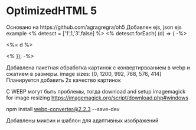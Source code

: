 <h1>OptimizedHTML 5</h1>
Основано на https://github.com/agragregra/oh5
Добавлен ejs, json
ejs example
<% detesct = ['1',1,'3',false] %>
<% detesct.forEach( (d) => { -%>
  <p><%= d %></p>
<% }); -%>

Добавлена пакетная обработка картинок с конвертирвоанием в webp и сжатием в размеры.
image sizes:
[0, 1200, 992, 768, 576, 414]
Планируется добавить 2x качество картинок

<!-- add this! -->
<!-- examples/image-extralarge@2x.webp 2x -->

С WEBP могут быть проблемы, тогда
download and setup imagemagick for image resizing
https://imagemagick.org/script/download.php#windows

npm install webp-converter@2.2.3 --save-dev

Добавлены миксин и шаблон для адаптивных изображений

<!-- 
<ol>
	<li>Git clone or <a href="https://github.com/agragregra/OptimizedHTML-5/archive/master.zip">Download</a> <strong>OptimizedHTML 5</strong> from GitHub</li>
	<li>Install Node Modules: <strong>npm i</strong></li>
	<li>Run: <strong>gulp</strong></li>
</ol>

<h2>Main Gulp tasks:</h2>

<ul>
	<li><strong title="gulp task"><em>gulp</em></strong>: run default gulp task (browsersync, html, assets, styles, scripts, images, cleanimg, cleandist, deploy, default, build)</li>
	<li><strong title="cleanimg task"><em>cleanimg</em></strong>: Clean all compressed images</li>
	<li><strong title="deploy task"><em>rsync</em></strong>: project deployment via <strong>RSYNC</strong></li>
</ul>

<h2>Basic rules</h2>

<ol>
	<li>All custom <strong title="scripts task"><em>scripts</em></strong> located in <strong>app/js/app.js</strong></li>
	<li>All custom <strong title="styles task"><em>styles</em></strong> located in <strong>app/{preprocessor}/main.sass|scss|less|styl</strong></li>
	<li>All preprocessor <strong>configs</strong> placed in <strong>app/{preprocessor}/_config.sass|scss|less|styl</strong></li>
	<li>You can <strong>delete folders</strong> of other preprocessors before work.</li>
	<li>All <strong>images</strong> sources placed in <strong>app/images/src/</strong> folder.</li>
</ol>

<h2>Included features</h2>

<ol>
	<li><a href="https://getbootstrap.com/docs/4.0/content/reboot/">bootstrap-reboot</a> - Bootstrap Reboot CSS collection</li>
	<li>
		<a href="https://getbootstrap.com/docs/4.0/layout/overview/#responsive-breakpoints">_breakpoints.scss</a> - Bootstrap Breakpoints mixin (available only for sass and scss)</li>
		<li><a href="https://getbootstrap.com/docs/4.0/layout/grid/">bootstrap-grid</a> (optional) - Bootstrap Grid collection</li>
</ol>

<h2>Caching</h2>

<p>Rename <strong>ht.access</strong> to <strong>.htaccess</strong> before place it in your web server. This file contain rules for htaccess resources caching.</p>

<h2>Helpers</h2>

<h3>font-weight helper</h3>

<ul>
	<li><strong>100</strong> - Extra Light or Ultra Light</li>
	<li><strong>200</strong> - Light or Thin</li>
	<li><strong>300</strong> - Book or Demi</li>
	<li><strong>400</strong> - Regular or Normal</li>
	<li><strong>500</strong> - Medium</li>
	<li><strong>600</strong> - Semibold or Demibold</li>
	<li><strong>700</strong> - Bold</li>
	<li><strong>800</strong> - Black or Extra Bold or Heavy</li>
	<li><strong>900</strong> - Extra Black or Fat or Ultra Blac</li>
</ul>
 -->